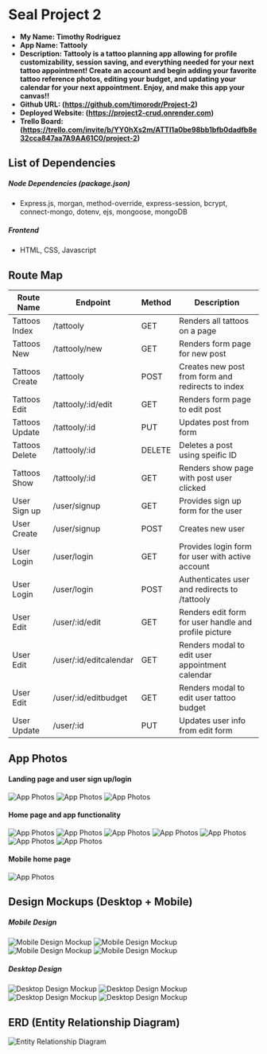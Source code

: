 # Seal Project 2

- **My Name: Timothy Rodriguez**
- **App Name: Tattooly**
- **Description: Tattooly is a tattoo planning app allowing for profile customizability, session saving, and everything needed for your next tattoo appointment! Create an account and begin adding your favorite tattoo reference photos, editing your budget, and updating your calendar for your next appointment. Enjoy, and make this app your canvas!!**
- **Github URL: (https://github.com/timorodr/Project-2)**
- **Deployed Website: (https://project2-crud.onrender.com)**
- **Trello Board: (https://trello.com/invite/b/YY0hXs2m/ATTI1a0be98bb1bfb0dadfb8e32cca847aa7A9AA61C0/project-2)**

## List of Dependencies

##### Node Dependencies (package.json)

- Express.js, morgan, method-override, express-session, bcrypt, connect-mongo, dotenv, ejs, mongoose, mongoDB

##### Frontend 

- HTML, CSS, Javascript

## Route Map


| Route Name | Endpoint | Method | Description |
|------------|----------|--------|-------------|
| Tattoos Index | /tattooly | GET | Renders all tattoos on a page|
| Tattoos New | /tattooly/new | GET | Renders form page for new post|
| Tattoos Create | /tattooly | POST | Creates new post from form and redirects to index|
| Tattoos Edit | /tattooly/:id/edit | GET | Renders form page to edit post|
| Tattoos Update | /tattooly/:id | PUT | Updates post from form|
| Tattoos Delete | /tattooly/:id | DELETE | Deletes a post using speific ID|
| Tattoos Show | /tattooly/:id | GET | Renders show page with post user clicked|
| User Sign up | /user/signup | GET | Provides sign up form for the user|
| User Create | /user/signup | POST | Creates new user|
| User Login | /user/login | GET | Provides login form for user with active account|
| User Login | /user/login | POST | Authenticates user and redirects to /tattooly|
| User Edit | /user/:id/edit | GET | Renders edit form for user handle and profile picture|
| User Edit | /user/:id/editcalendar | GET | Renders modal to edit user appointment calendar|
| User Edit | /user/:id/editbudget | GET | Renders modal to edit user tattoo budget|
| User Update | /user/:id | PUT | Updates user info from edit form|


## App Photos

#### Landing page and user sign up/login

![App Photos](https://i.imgur.com/uxW6uyj.png)
![App Photos](https://i.imgur.com/xLQDXdM.png)
![App Photos](https://i.imgur.com/luyWKNY.png)

#### Home page and app functionality

![App Photos](https://i.imgur.com/UErtUn6.png)
![App Photos](https://i.imgur.com/kfQdHea.png)
![App Photos](https://i.imgur.com/NoNbbM5.png)
![App Photos](https://i.imgur.com/ExdHLTT.png)
![App Photos](https://i.imgur.com/hjdRIVZ.png)
![App Photos](https://i.imgur.com/Qw7kIZM.png)
![App Photos](https://i.imgur.com/zplBJPw.png)

#### Mobile home page 

![App Photos](https://i.imgur.com/2nxCYQN.png)



## Design Mockups (Desktop + Mobile)

##### Mobile Design

![Mobile Design Mockup](https://i.imgur.com/Ve1vT7s.png)
![Mobile Design Mockup](https://i.imgur.com/dWWhQwG.png)
![Mobile Design Mockup](https://i.imgur.com/jECJFnG.png)
![Mobile Design Mockup](https://i.imgur.com/13T0C1r.png)

##### Desktop Design

![Desktop Design Mockup](https://i.imgur.com/WZtieNM.png)
![Desktop Design Mockup](https://i.imgur.com/xHfUTo4.png)
![Desktop Design Mockup](https://i.imgur.com/i0vEDWE.png)
![Desktop Design Mockup](https://i.imgur.com/niRUMU8.png)

## ERD (Entity Relationship Diagram)

![Entity Relationship Diagram](https://i.imgur.com/MDt0z9M.png)
